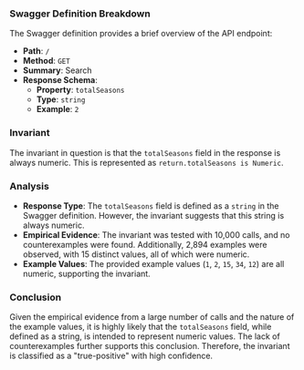 ### Swagger Definition Breakdown
The Swagger definition provides a brief overview of the API endpoint:
- **Path**: `/`
- **Method**: `GET`
- **Summary**: Search
- **Response Schema**:
  - **Property**: `totalSeasons`
  - **Type**: `string`
  - **Example**: `2`

### Invariant
The invariant in question is that the `totalSeasons` field in the response is always numeric. This is represented as `return.totalSeasons is Numeric`.

### Analysis
- **Response Type**: The `totalSeasons` field is defined as a `string` in the Swagger definition. However, the invariant suggests that this string is always numeric.
- **Empirical Evidence**: The invariant was tested with 10,000 calls, and no counterexamples were found. Additionally, 2,894 examples were observed, with 15 distinct values, all of which were numeric.
- **Example Values**: The provided example values (`1`, `2`, `15`, `34`, `12`) are all numeric, supporting the invariant.

### Conclusion
Given the empirical evidence from a large number of calls and the nature of the example values, it is highly likely that the `totalSeasons` field, while defined as a string, is intended to represent numeric values. The lack of counterexamples further supports this conclusion. Therefore, the invariant is classified as a "true-positive" with high confidence.

